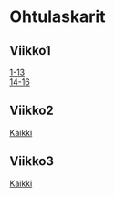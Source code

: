 # Ohtulaskarit

## Viikko1
[1-13](https://github.com/Roeoeri/ohtu-2019-viikko1)  
[14-16](https://github.com/Roeoeri/ohtuLaskarit/tree/master/viikko1/NhlStatistics1)

## Viikko2
[Kaikki](https://github.com/Roeoeri/ohtuLaskarit/tree/master/viikko2)

## Viikko3
[Kaikki](https://github.com/Roeoeri/ohtuLaskarit/tree/master/viikko3)
